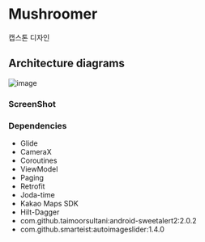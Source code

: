 # Mushroomer
캡스톤 디자인 

## Architecture diagrams
![image](https://github.com/nbmLon99/Mushroomer/assets/93704210/269b49a9-f68a-4aed-b488-930487e865fc)

### ScreenShot









### Dependencies
- Glide 
- CameraX 
- Coroutines
- ViewModel
- Paging
- Retrofit
- Joda-time
- Kakao Maps SDK
- Hilt-Dagger
- com.github.taimoorsultani:android-sweetalert2:2.0.2
- com.github.smarteist:autoimageslider:1.4.0
